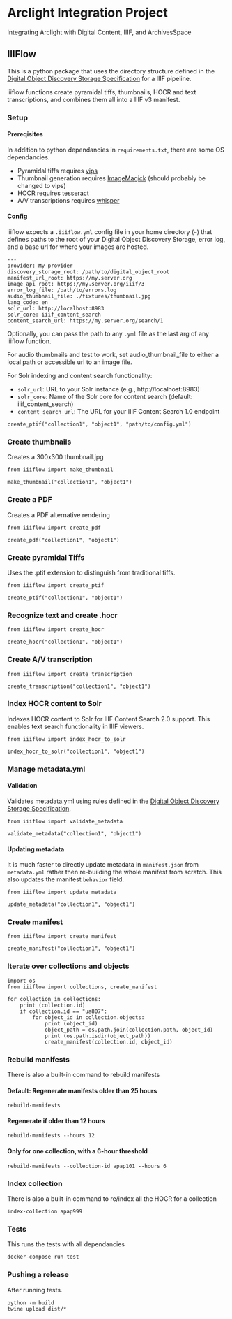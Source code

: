 # Arclight Integration Project
Integrating Arclight with Digital Content, IIIF, and ArchivesSpace

## IIIFlow

This is a python package that uses the directory structure defined in the [Digital Object Discovery Storage Specification](https://github.com/UAlbanyArchives/arclight_integration_project/blob/main/discovery_storage_spec.md) for a IIIF pipeline.

iiiflow functions create pyramidal tiffs, thumbnails, HOCR and text transcriptions, and combines them all into a IIIF v3 manifest.

### Setup

#### Prereqisites

In addition to python dependancies in `requirements.txt`, there are some OS dependancies.

* Pyramidal tiffs requires [vips](https://github.com/libvips/libvips)
* Thumbnail generation requires [ImageMagick](https://imagemagick.org/index.php) (should probably be changed to vips)
* HOCR requires [tesseract](https://github.com/tesseract-ocr/tesseract)
* A/V transcriptions requires [whisper](https://github.com/openai/whisper)

#### Config

iiiflow expects a `.iiiflow.yml` config file in your home directory (`~`) that defines paths to the root of your Digital Object Discovery Storage, error log, and a base url for where your images are hosted.

```
---
provider: My provider
discovery_storage_root: /path/to/digital_object_root
manifest_url_root: https://my.server.org
image_api_root: https://my.server.org/iiif/3
error_log_file: /path/to/errors.log
audio_thumbnail_file: ./fixtures/thumbnail.jpg
lang_code: en
solr_url: http://localhost:8983
solr_core: iiif_content_search
content_search_url: https://my.server.org/search/1
```

Optionally, you can pass the path to any `.yml` file as the last arg of any iiiflow function.

For audio thumbnails and test to work, set audio_thumbnail_file to either a local path or accessible url to an image file.

For Solr indexing and content search functionality:
- `solr_url`: URL to your Solr instance (e.g., http://localhost:8983)
- `solr_core`: Name of the Solr core for content search (default: iiif_content_search)
- `content_search_url`: The URL for your IIIF Content Search 1.0 endpoint

```
create_ptif("collection1", "object1", "path/to/config.yml")
```

### Create thumbnails

Creates a 300x300 thumbnail.jpg

```
from iiiflow import make_thumbnail

make_thumbnail("collection1", "object1")
```

### Create a PDF

Creates a PDF alternative rendering

```
from iiiflow import create_pdf

create_pdf("collection1", "object1")
```

### Create pyramidal Tiffs

Uses the .ptif extension to distinguish from traditional tiffs.

```
from iiiflow import create_ptif

create_ptif("collection1", "object1")
```

### Recognize text and create .hocr

```
from iiiflow import create_hocr

create_hocr("collection1", "object1")
```

### Create A/V transcription

```
from iiiflow import create_transcription

create_transcription("collection1", "object1")
```

### Index HOCR content to Solr

Indexes HOCR content to Solr for IIIF Content Search 2.0 support. This enables text search functionality in IIIF viewers.

```
from iiiflow import index_hocr_to_solr

index_hocr_to_solr("collection1", "object1")
```

### Manage metadata.yml

#### Validation

Validates metadata.yml using rules defined in the [Digital Object Discovery Storage Specification](https://github.com/UAlbanyArchives/arclight_integration_project/blob/main/discovery_storage_spec.md).

```
from iiiflow import validate_metadata

validate_metadata("collection1", "object1")
```

#### Updating metadata

It is much faster to directly update metadata in `manifest.json` from `metadata.yml` rather then re-building the whole manifest from scratch. This also updates the manifest `behavior` field.

```
from iiiflow import update_metadata

update_metadata("collection1", "object1")
```

### Create manifest

```
from iiiflow import create_manifest

create_manifest("collection1", "object1")
```

### Iterate over collections and objects

```
import os
from iiiflow import collections, create_manifest

for collection in collections:
	print (collection.id)
	if collection.id == "ua807":
		for object_id in collection.objects:
			print (object_id)
			object_path = os.path.join(collection.path, object_id)
			print (os.path.isdir(object_path))
			create_manifest(collection.id, object_id)
```

### Rebuild manifests

There is also a built-in command to rebuild manifests

#### Default: Regenerate manifests older than 25 hours
```
rebuild-manifests
```

#### Regenerate if older than 12 hours
```
rebuild-manifests --hours 12
```

#### Only for one collection, with a 6-hour threshold
```
rebuild-manifests --collection-id apap101 --hours 6
```

### Index collection

There is also a built-in command to re/index all the HOCR for a collection

```
index-collection apap999
```

### Tests

This runs the tests with all dependancies

`docker-compose run test`

### Pushing a release

After running tests.
```
python -m build
twine upload dist/*
```
